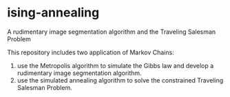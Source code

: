 # ising-annealing
A rudimentary image segmentation algorithm and the Traveling Salesman Problem

This repository includes two application of Markov Chains:
1. use the Metropolis algorithm to simulate the Gibbs law and develop a rudimentary image segmentation algorithm.
2. use the simulated annealing algorithm to solve the constrained Traveling Salesman Problem.
